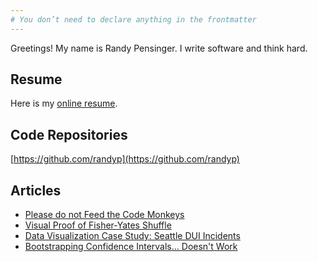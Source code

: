 ```yaml
---
# You don’t need to declare anything in the frontmatter
---
```


Greetings! My name is Randy Pensinger. I write software and think hard.

## Resume

Here is my [online resume](https://randyp.github.io/resume/).

## Code Repositories

[https://github.com/randyp](https://github.com/randyp)

## Articles

* [Please do not Feed the Code Monkeys](./please-do-not-feed-the-code-monkeys)
* [Visual Proof of Fisher-Yates Shuffle](./fisher-yates-proof)
* [Data Visualization Case Study: Seattle DUI Incidents](./seattle-dui)
* [Bootstrapping Confidence Intervals... Doesn't Work](./assets/static/bootstrapping-confidence-intervals-doesnt-work.html)
